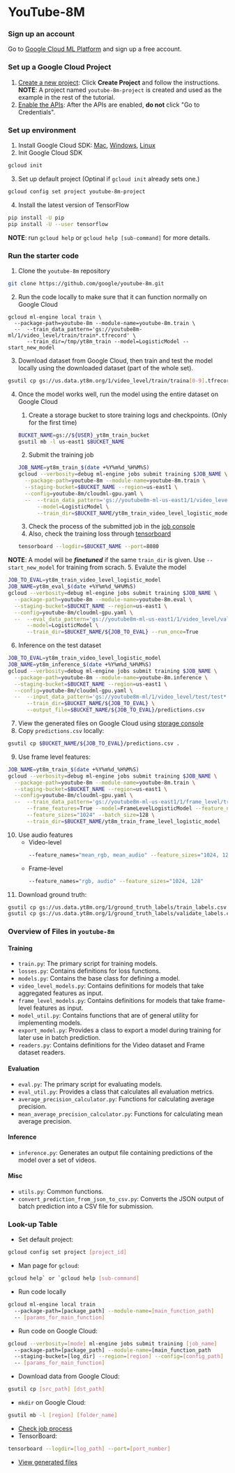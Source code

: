 # YouTube-8M

### Sign up an account
Go to [Google Cloud ML Platform](https://cloud.google.com/ml-engine/) and sign up a free account.

### Set up a Google Cloud Project
1. [Create a new project](https://console.cloud.google.com/project?_ga=1.197152431.1429848579.1482169659): Click **Create Project** and follow the instructions. **NOTE**: A project named `youtube-8m-project` is created and used as the example in the rest of the tutorial.
2. [Enable the APIs](https://console.cloud.google.com/flows/enableapi?apiid=ml.googleapis.com,dataflow,compute_component,logging,storage_component,storage_api,bigquery&_ga=1.205652499.1429848579.1482169659): After the APIs are enabled, **do not** click "Go to Credentials".

### Set up environment
1. Install Google Cloud SDK: [Mac](https://cloud.google.com/sdk/docs/quickstart-mac-os-x#before-you-begin), [Windows](https://cloud.google.com/sdk/docs/quickstart-windows#before-you-begin), [Linux](https://cloud.google.com/sdk/docs/quickstart-linux#before-you-begin)
2. Init Google Cloud SDK
```bash
gcloud init
```
3. Set up default project (Optinal if `gcloud init` already sets one.)
```bash
gcloud config set project youtube-8m-project
```
4. Install the latest version of TensorFlow
```bash
pip install -U pip
pip install -U --user tensorflow
```
**NOTE**: run `gcloud help` or `gcloud help [sub-command]` for more details.

### Run the starter code
1. Clone the `youtube-8m` repository
```bash
git clone https://github.com/google/youtube-8m.git
```
2. Run the code locally to make sure that it can function normally on Google Cloud
```
gcloud ml-engine local train \
  --package-path=youtube-8m --module-name=youtube-8m.train \
  --  --train_data_pattern='gs://youtube8m-ml/1/video_level/train/train*.tfrecord' \
      --train_dir=/tmp/yt8m_train --model=LogisticModel --start_new_model
```
3. Download dataset from Google Cloud, then train and test the model locally using the downloaded dataset (part of the whole set).
```bash
gsutil cp gs://us.data.yt8m.org/1/video_level/train/traina[0-9].tfrecord .
```
4. Once the model works well, run the model using the entire dataset on Google Cloud
    1. Create a storage bucket to store training logs and checkpoints. (Only for the first time)
    ```bash
    BUCKET_NAME=gs://${USER}_yt8m_train_bucket
    gsutil mb -l us-east1 $BUCKET_NAME
    ```
    2. Submit the training job
    
    ```bash
    JOB_NAME=yt8m_train_$(date +%Y%m%d_%H%M%S)
    gcloud --verbosity=debug ml-engine jobs submit training $JOB_NAME \
      --package-path=youtube-8m --module-name=youtube-8m.train \
      --staging-bucket=$BUCKET_NAME --region=us-east1 \
      --config=youtube-8m/cloudml-gpu.yaml \
      --  --train_data_pattern='gs://youtube8m-ml-us-east1/1/video_level/train/train*.tfrecord' \
          --model=LogisticModel \
          --train_dir=$BUCKET_NAME/yt8m_train_video_level_logistic_model
    ```
      
    3. Check the process of the submitted job in the [job console](https://console.cloud.google.com/ml/jobs)
    4. Also, check the training loss through [tensorboard](http://localhost:8080)
    ```bash
    tensorboard --logdir=$BUCKET_NAME --port=8080
    ```
**NOTE**: A model will be ***finetuned*** if the same `train_dir` is given. Use `--start_new_model` for training from scrach.
5. Evalute the model
```bash
JOB_TO_EVAL=yt8m_train_video_level_logistic_model
JOB_NAME=yt8m_eval_$(date +%Y%m%d_%H%M%S)
gcloud --verbosity=debug ml-engine jobs submit training $JOB_NAME \
  --package-path=youtube-8m --module-name=youtube-8m.eval \
  --staging-bucket=$BUCKET_NAME --region=us-east1 \
  --config=youtube-8m/cloudml-gpu.yaml \
  --  --eval_data_pattern='gs://youtube8m-ml-us-east1/1/video_level/validate/validate*.tfrecord' \
      --model=LogisticModel \
      --train_dir=$BUCKET_NAME/${JOB_TO_EVAL} --run_once=True
```
6. Inference on the test dataset
```bash
JOB_TO_EVAL=yt8m_train_video_level_logistic_model
JOB_NAME=yt8m_inference_$(date +%Y%m%d_%H%M%S)
gcloud --verbosity=debug ml-engine jobs submit training $JOB_NAME \
  --package-path=youtube-8m --module-name=youtube-8m.inference \
  --staging-bucket=$BUCKET_NAME --region=us-east1 \
  --config=youtube-8m/cloudml-gpu.yaml \
  --  --input_data_pattern='gs://youtube8m-ml/1/video_level/test/test*.tfrecord' \
      --train_dir=$BUCKET_NAME/${JOB_TO_EVAL} \
      --output_file=$BUCKET_NAME/${JOB_TO_EVAL}/predictions.csv
```
7. View the generated files on Google Cloud using [storage console](https://console.cloud.google.com/storage/browser)
8. Copy `predictions.csv` locally:
```bash
gsutil cp $BUCKET_NAME/${JOB_TO_EVAL}/predictions.csv .
```
9. Use frame level features:
```bash
JOB_NAME=yt8m_train_$(date +%Y%m%d_%H%M%S)
gcloud --verbosity=debug ml-engine jobs submit training $JOB_NAME \
  --package-path=youtube-8m --module-name=youtube-8m.train \
  --staging-bucket=$BUCKET_NAME --region=us-east1 \
  --config=youtube-8m/cloudml-gpu.yaml \
  --  --train_data_pattern='gs://youtube8m-ml-us-east1/1/frame_level/train/train*.tfrecord' \
      --frame_features=True --model=FrameLevelLogisticModel --feature_names="rgb" \
      --feature_sizes="1024" --batch_size=128 \
      --train_dir=$BUCKET_NAME/yt8m_train_frame_level_logistic_model
```
10. Use audio features
    * Video-level
      ```bash
      --feature_names="mean_rgb, mean_audio" --feature_sizes="1024, 128"
      ```
    * Frame-level
      ```bash
      --feature_names="rgb, audio" --feature_sizes="1024, 128"
      ```
11. Download ground truth:
```bash
gsutil cp gs://us.data.yt8m.org/1/ground_truth_labels/train_labels.csv /destination/folder/
gsutil cp gs://us.data.yt8m.org/1/ground_truth_labels/validate_labels.csv /destination/folder/
```

### Overview of Files in `youtube-8m`
#### Training
*   `train.py`: The primary script for training models.
*   `losses.py`: Contains definitions for loss functions.
*   `models.py`: Contains the base class for defining a model.
*   `video_level_models.py`: Contains definitions for models that take aggregated features as input.
*   `frame_level_models.py`: Contains definitions for models that take frame-level features as input.
*   `model_util.py`: Contains functions that are of general utility for implementing models.
*   `export_model.py`: Provides a class to export a model during training for later use in batch prediction.
*   `readers.py`: Contains definitions for the Video dataset and Frame dataset readers.
#### Evaluation
*   `eval.py`: The primary script for evaluating models.
*   `eval_util.py`: Provides a class that calculates all evaluation metrics.
*   `average_precision_calculator.py`: Functions for calculating average precision.
*   `mean_average_precision_calculator.py`: Functions for calculating mean average precision.
#### Inference
*   `inference.py`: Generates an output file containing predictions of the model over a set of videos.

#### Misc
*   `utils.py`: Common functions.
*   `convert_prediction_from_json_to_csv.py`: Converts the JSON output of batch prediction into a CSV file for submission.

### Look-up Table
* Set default project:
```bash
gcloud config set project [project_id]
```
* Man page for `gcloud`:
```bash
gcloud help` or `gcloud help [sub-command]
```
* Run code locally

```bash
gcloud ml-engine local train
  --package-path=[package_path] --module-name=[main_function_path]
  -- [params_for_main_function]
```

* Run code on Google Cloud:

```bash
gcloud --verbosity=[mode] ml-engine jobs submit training [job_name]
  --package-path=[package_path] --module-name=[main_function_path
  --staging-bucket=[log_dir] --region=[region] --config=[config_path]
  -- [params_for_main_function]
```

* Download data from Google Cloud:
```bash
gsutil cp [src_path] [dst_path]
```
* `mkdir` on Google Cloud:
```bash
gsutil mb -l [region] [folder_name]
```
* [Check job process](https://console.cloud.google.com/ml/jobs)
* TensorBoard:
```bash
tensorboard --logdir=[log_path] --port=[port_number]
```
* [View generated files](https://console.cloud.google.com/storage/browser)
